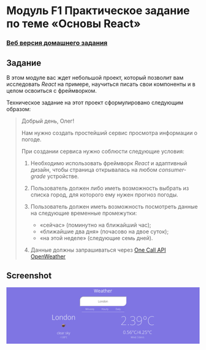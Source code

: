 # Модуль F1 Практическое задание по теме «Основы React»

### [Веб версия домашнего задания](https://skripkalisa.github.io/SF_PythonFS_Frameworks/F1_hw/dist/)

## Задание

В этом модуле вас ждет небольшой проект, который позволит вам исследовать _React_ на примере, научиться писать свои компоненты и в целом освоиться с фреймворком.

Техническое задание на этот проект сформулировано следующим образом:

> Добрый день, Олег!
>
> Нам нужно создать простейший сервис просмотра информации о погоде.
>
> При создании сервиса нужно соблюсти следующие условия:
>
> 1. Необходимо использовать фреймворк _React_ и адаптивный дизайн, чтобы страница открывалась на любом _consumer-grade_ устройстве.
> 2. Пользователь должен либо иметь возможность выбрать из списка город, для которого ему нужен прогноз погоды.
> 3. Пользователь должен иметь возможность посмотреть данные на следующие временные промежутки:
>
>    - «сейчас» (поминутно на ближайший час);
>    - «ближайшие два дня» (почасово на двое суток);
>    - «на этой неделе» (следующие семь дней).
>
> 4. Данные должны запрашиваться через [One Call API OpenWeather](https://openweathermap.org/api)

## Screenshot

![Screenshot 1](./pix/F1_hw.png)
